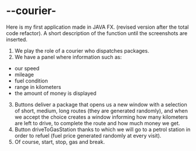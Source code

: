 # --courier-


Here is my first application made in JAVA FX. (revised version after the total code refactor). A short description 
of the function until the screenshots are inserted.
1. We play the role of a courier who dispatches packages.
2. We have a panel where information such as: 
- our speed 
- mileage
- fuel condition 
- range in kilometers 
- the amount of money is displayed
3. Buttons deliver a package that opens us a new window with a selection of short, medium, long routes (they are generated randomly), 
and when we accept the choice creates a window informing how many kilometers are left to drive, to complete the route and how 
much money we get.
4. Button driveToGasStation thanks to which we will go to a petrol station in order to refuel (fuel price generated randomly at every visit).
5. Of course, start, stop, gas and break.
